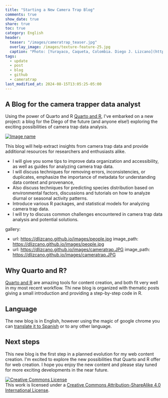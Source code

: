 ```yaml
---
title: "Starting a New Camera Trap Blog"
comments: true
show_date: true
share: true
toc: true
category: English
header:
  teaser: "/images/cameratrap_teaser.jpg"
  overlay_image: /images/texture-feature-25.jpg
  caption: "Photo: [Yurayaco, Caqueta, Colombia. Diego J. Lizcano](https://www.instagram.com/walking_tapir/)"
tags:
  - update
  - post
  - blog
  - github
  - cameratrap
last_modified_at: 2024-08-15T13:05:25-05:00
---
```


## A Blog for the camera trapper data analyst

Using the power of Quarto and R [Quarto and R](https://quarto.org/), I've embarked on a new project: a blog for the Diego of the future (and anyone else!) exploring the exciting possibilities of camera trap data analysis. 

[![Image name](https://dlizcano.github.io/images/cameratrapblog.jpg)](https://dlizcano.github.io/cameratrap/)

This blog will help extract insights from camera trap data and provide additional resources for researchers and enthusiasts alike. 
- I will give you some tips to improve data organization and accessibility, as well as guides for analyzing camera trap data.
- I will discuss techniques for removing errors, inconsistencies, or duplicates, emphasize the importance of metadata for understanding data context and provenance, 
- Also discuss techniques for predicting species distribution based on environmental factors, discussions and tutorials on how to analyze diurnal or seasonal activity patterns. 
- Introduce various R packages, and statistical models for analyzing camera trap data. 
- I will try to discuss common challenges encountered in camera trap data analysis and potential solutions. 

gallery:
  - url: https://dlizcano.github.io/images/people.jpg
    image_path: https://dlizcano.github.io/images/people.jpg
  - url: https://dlizcano.github.io/images/cameratrap.JPG
    image_path: https://dlizcano.github.io/images/cameratrap.JPG


## Why Quarto and R? 

[Quarto and R](https://quarto.org/) are amazing tools for content creation, and both fit very well in my most recent workflow. Thi new blog is organized with thematic posts giving a small introduction and providing a step-by-step code in R. 

## Language

The new blog is in English, however using the magic of google chrome you can [translate it to Spanish](https://www.youtube.com/watch?app=desktop&v=0ppXHz2pk3A) or to any other language.  

## Next steps

This new blog is the first step in a planned evolution for my web content creation. I'm excited to explore the new possibilities that Quarto and R offer for web creation. I hope you enjoy the new content and please stay tuned for more exciting developments in the near future.


<a rel="license" href="http://creativecommons.org/licenses/by-sa/4.0/"><img alt="Creative Commons License" style="border-width:0" src="http://i.creativecommons.org/l/by-sa/4.0/88x31.png" /></a><br />This work is licensed under a <a rel="license" href="http://creativecommons.org/licenses/by-sa/4.0/">Creative Commons Attribution-ShareAlike 4.0 International License</a>.
